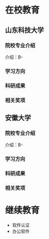 # 在校教育
## 山东科技大学
### 院校专业介绍
介绍：B-
### 学习方向

### 科研成果

### 相关奖项

## 安徽大学
### 院校专业介绍
介绍：B-
### 学习方向

### 科研成果

### 相关奖项

# 继续教育
- 软件认证
- 办公软件
